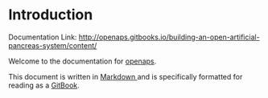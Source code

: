 # Introduction 

Documentation Link:
http://openaps.gitbooks.io/building-an-open-artificial-pancreas-system/content/

Welcome to the documentation for [openaps](https://github.com/openaps/openaps).

This document is written in [Markdown ](http://daringfireball.net/projects/markdown/) and is specifically formatted for reading as a [GitBook](https://www.gitbook.com/). 